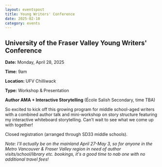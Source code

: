 ```yaml
---
layout: eventspost
title: Young Writers' Conference
date: 2025-02-10
category: events
---
```


## University of the Fraser Valley Young Writers' Conference

**Date:** Monday, April 28, 2025

**Time:** 9am

**Location:** UFV Chilliwack

**Type:** Workshop & Presentation

**Author AMA + Interactive Storytelling** (École Salish Secondary, time TBA)

So excited to kick off this growing program for middle school-aged writers with a combined author talk and mini-workshop on story structure featuring my interactive whiteboard storytelling. Can't wait to see what we come up with together!

Closed registration (arranged through SD33 middle schools).

*Note: I'll actually be on the mainland April 27-May 3, so for anyone in the Metro Vancouver & Fraser Valley region in need of author visits/school/library etc. bookings, it's a good time to nab one with no additional travel fees!*
